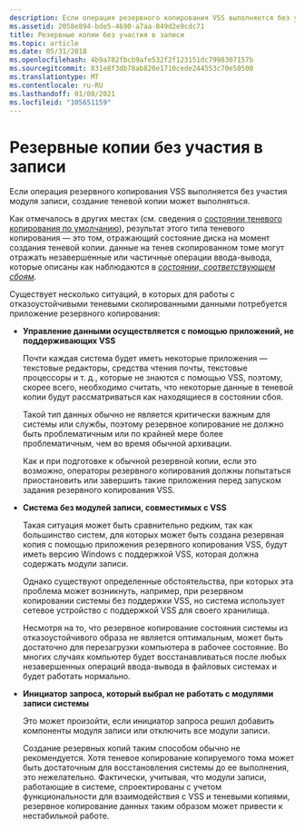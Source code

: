 ```yaml
---
description: Если операция резервного копирования VSS выполняется без участия модуля записи, создание теневой копии может выполняться.
ms.assetid: 2058e894-bde5-4690-a7aa-849d2e9cdc71
title: Резервные копии без участия в записи
ms.topic: article
ms.date: 05/31/2018
ms.openlocfilehash: 4b9a782fbcb9afe532f2f123151dc7998307157b
ms.sourcegitcommit: 831e8f3db78ab820e1710cede244553c70e50500
ms.translationtype: MT
ms.contentlocale: ru-RU
ms.lasthandoff: 01/08/2021
ms.locfileid: "105651159"
---
```

# <a name="backups-without-writer-participation"></a>Резервные копии без участия в записи

Если операция резервного копирования VSS выполняется без участия модуля записи, создание теневой копии может выполняться.

Как отмечалось в других местах (см. сведения о [состоянии теневого копирования по умолчанию](shadow-copies-and-shadow-copy-sets.md)), результат этого типа теневого копирования — это том, отражающий состояние диска на момент создания теневой копии. данные на тенев скопированном томе могут отражать незавершенные или частичные операции ввода-вывода, которые описаны как наблюдаются в [*состоянии, соответствующем сбоям*](vssgloss-c.md).

Существует несколько ситуаций, в которых для работы с отказоустойчивыми теневыми скопированными данными потребуется приложение резервного копирования:

-   **Управление данными осуществляется с помощью приложений, не поддерживающих VSS**

    Почти каждая система будет иметь некоторые приложения — текстовые редакторы, средства чтения почты, текстовые процессоры и т. д., которые не знаются с помощью VSS, поэтому, скорее всего, необходимо считать, что некоторые данные в теневой копии будут рассматриваться как находящиеся в состоянии сбоя.

    Такой тип данных обычно не является критически важным для системы или службы, поэтому резервное копирование не должно быть проблематичным или по крайней мере более проблематичным, чем во время обычной архивации.

    Как и при подготовке к обычной резервной копии, если это возможно, операторы резервного копирования должны попытаться приостановить или завершить такие приложения перед запуском задания резервного копирования VSS.

-   **Система без модулей записи, совместимых с VSS**

    Такая ситуация может быть сравнительно редким, так как большинство систем, для которых может быть создана резервная копия с помощью приложения резервного копирования VSS, будут иметь версию Windows с поддержкой VSS, которая должна содержать модули записи.

    Однако существуют определенные обстоятельства, при которых эта проблема может возникнуть, например, при резервном копировании системы без поддержки VSS, но система использует сетевое устройство с поддержкой VSS для своего хранилища.

    Несмотря на то, что резервное копирование состояния системы из отказоустойчивого образа не является оптимальным, может быть достаточно для перезагрузки компьютера в рабочее состояние. Во многих случаях компьютер будет восстанавливаться после любых незавершенных операций ввода-вывода в файловых системах и будет работать нормально.

-   **Инициатор запроса, который выбрал не работать с модулями записи системы**

    Это может произойти, если инициатор запроса решил добавить компоненты модуля записи или отключить все модули записи.

    Создание резервных копий таким способом обычно не рекомендуется. Хотя теневое копирование копируемого тома может быть достаточным для восстановления системы до ее выполнения, это нежелательно. Фактически, учитывая, что модули записи, работающие в системе, спроектированы с учетом функциональности для взаимодействия с VSS и теневыми копиями, резервное копирование данных таким образом может привести к нестабильной работе.

 

 



